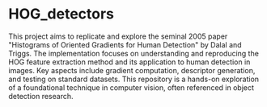 # HOG_detectors
This project aims to replicate and explore the seminal 2005 paper "Histograms of Oriented Gradients for Human Detection" by Dalal and Triggs. The implementation focuses on understanding and reproducing the HOG feature extraction method and its application to human detection in images. Key aspects include gradient computation, descriptor generation, and testing on standard datasets. This repository is a hands-on exploration of a foundational technique in computer vision, often referenced in object detection research.
